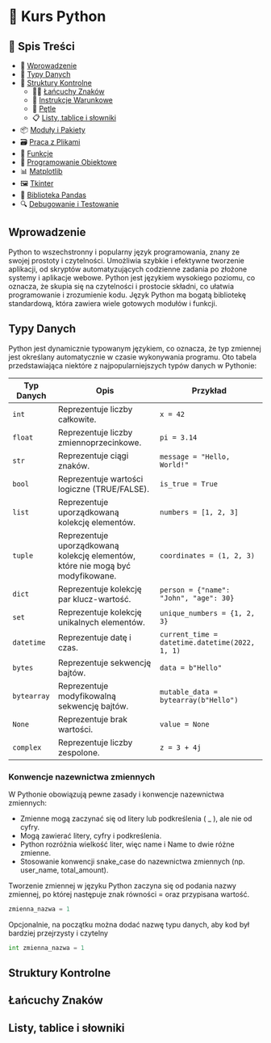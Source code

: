 # 🐍 Kurs Python

## 📄 Spis Treści

- 📖 [Wprowadzenie](#wprowadzenie)
- 🔢 [Typy Danych](#typy-danych)
- 🔁 [Struktury Kontrolne](#struktury-kontrolne)
  - ⛓️‍💥 [Łańcuchy Znaków](#łańcuchy-znaków)
  - 📜 [Instrukcje Warunkowe](#instrukcje-warunkowe)
  - 🔄 [Pętle](#pętle)
  - 📋 [Listy, tablice i słowniki](#listy-tablice-i-słowniki)
- 📦 [Moduły i Pakiety](#moduły-i-pakiety)
- 🗃️ [Praca z Plikami](#praca-z-plikami)
- 🧰 [Funkcje](#funkcje)
- 🚀 [Programowanie Obiektowe](#programowanie-obiektowe)
- 📊 [Matplotlib](#matplotlib)
- 🖼️ [Tkinter](#tkinter)
- 🐼 [Biblioteka Pandas](#biblioteka-pandas)
- 🔍 [Debugowanie i Testowanie](#debugowanie-i-testowanie)

## Wprowadzenie

Python to wszechstronny i popularny język programowania, znany ze swojej prostoty i czytelności. Umożliwia szybkie i efektywne tworzenie aplikacji, od skryptów automatyzujących codzienne zadania po złożone systemy i aplikacje webowe. Python jest językiem wysokiego poziomu, co oznacza, że skupia się na czytelności i prostocie składni, co ułatwia programowanie i zrozumienie kodu. Język Python ma bogatą bibliotekę standardową, która zawiera wiele gotowych modułów i funkcji.

## Typy Danych

Python jest dynamicznie typowanym językiem, co oznacza, że typ zmiennej jest określany automatycznie w czasie wykonywania programu. Oto tabela przedstawiająca niektóre z najpopularniejszych typów danych w Pythonie:

| Typ Danych  | Opis                                                                            | Przykład                                       |
| ----------- | ------------------------------------------------------------------------------- | ---------------------------------------------- |
| `int`       | Reprezentuje liczby całkowite.                                                  | `x = 42`                                       |
| `float`     | Reprezentuje liczby zmiennoprzecinkowe.                                         | `pi = 3.14`                                    |
| `str`       | Reprezentuje ciągi znaków.                                                      | `message = "Hello, World!"`                    |
| `bool`      | Reprezentuje wartości logiczne (TRUE/FALSE).                                    | `is_true = True`                               |
| `list`      | Reprezentuje uporządkowaną kolekcję elementów.                                  | `numbers = [1, 2, 3]`                          |
| `tuple`     | Reprezentuje uporządkowaną kolekcję elementów, które nie mogą być modyfikowane. | `coordinates = (1, 2, 3)`                      |
| `dict`      | Reprezentuje kolekcję par klucz-wartość.                                        | `person = {"name": "John", "age": 30}`         |
| `set`       | Reprezentuje kolekcję unikalnych elementów.                                     | `unique_numbers = {1, 2, 3}`                   |
| `datetime`  | Reprezentuje datę i czas.                                                       | `current_time = datetime.datetime(2022, 1, 1)` |
| `bytes`     | Reprezentuje sekwencję bajtów.                                                  | `data = b"Hello"`                              |
| `bytearray` | Reprezentuje modyfikowalną sekwencję bajtów.                                    | `mutable_data = bytearray(b"Hello")`           |
| `None`      | Reprezentuje brak wartości.                                                     | `value = None`                                 |
| `complex`   | Reprezentuje liczby zespolone.                                                  | `z = 3 + 4j`                                   |

### **Konwencje nazewnictwa zmiennych**

W Pythonie obowiązują pewne zasady i konwencje nazewnictwa zmiennych:

- Zmienne mogą zaczynać się od litery lub podkreślenia ( \_ ), ale nie od cyfry.
- Mogą zawierać litery, cyfry i podkreślenia.
- Python rozróżnia wielkość liter, więc name i Name to dwie różne zmienne.
- Stosowanie konwencji snake_case do nazewnictwa zmiennych (np. user_name, total_amount).

Tworzenie zmiennej w języku Python zaczyna się od podania nazwy zmiennej, po której następuje znak równości = oraz przypisana wartość.

```python
zmienna_nazwa = 1
```

Opcjonalnie, na początku można dodać nazwę typu danych, aby kod był bardziej przejrzysty i czytelny

```python
int zmienna_nazwa = 1
```

## Struktury Kontrolne

## Łańcuchy Znaków

## Listy, tablice i słowniki
